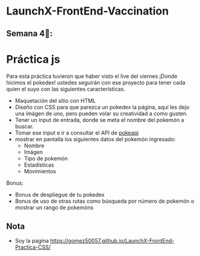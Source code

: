 # LaunchX-FrontEnd-Vaccination
## Semana 4🚀:

# Práctica js

Para esta práctica tuvieron que haber visto el live del viernes ¡Donde hicimos el pokedex! 
ustedes seguirán con ese proyecto para tener cada quien el suyo con las siguientes características.

- Maquetación del sitio con HTML
- Diseño con CSS para que parezca un pokedex la página, aquí les dejo una imágen de uno, pero pueden volar su creatividad a como gusten. 
- Tener un input de entrada, donde se meta el nombre del pokemón a buscar.
- Tomar ese input e ir a consultar el API de [pokeapi](https://pokeapi.co/)
- mostrar en pantalla los siguientes datos del pokemón ingresado:
    - Nombre
    - Imágen
    - Tipo de pokemón
    - Estadísticas
    - Movimientos

Bonus:
- Bonus de despliegue de tu pokedex
- Bonus de uso de otras rutas como búsqueda por número de pokemón o mostrar un rango de pokemóns

## Nota

- Soy la pagina https://gomez50057.github.io/LaunchX-FrontEnd-Practica-CSS/

